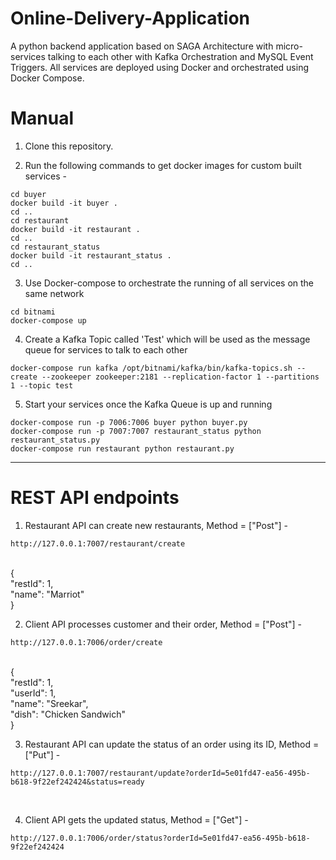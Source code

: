 # Online-Delivery-Application
A python backend application based on SAGA Architecture with micro-services talking to each other with Kafka Orchestration and MySQL Event Triggers. All services are deployed using Docker and orchestrated using Docker Compose.

# Manual
1) Clone this repository.

2) Run the following commands to get docker images for custom built services -
```
cd buyer
docker build -it buyer .
cd ..
cd restaurant
docker build -it restaurant .
cd ..
cd restaurant_status
docker build -it restaurant_status .
cd ..
```
3) Use Docker-compose to orchestrate the running of all services on the same network
```
cd bitnami
docker-compose up
```
4) Create a Kafka Topic called 'Test' which will be used as the message queue for services to talk to each other
```
docker-compose run kafka /opt/bitnami/kafka/bin/kafka-topics.sh --create --zookeeper zookeeper:2181 --replication-factor 1 --partitions 1 --topic test
```
5) Start your services once the Kafka Queue is up and running
```
docker-compose run -p 7006:7006 buyer python buyer.py
docker-compose run -p 7007:7007 restaurant_status python restaurant_status.py
docker-compose run restaurant python restaurant.py
```
---
# REST API endpoints
1) Restaurant API can create new restaurants, Method = ["Post"] - <br/>
```
http://127.0.0.1:7007/restaurant/create
```
<br/>
{<br/>
	"restId": 1,<br/>
	"name": "Marriot"<br/>
}<br/>

2) Client API processes customer and their order, Method = ["Post"] - <br/>
```
http://127.0.0.1:7006/order/create
```
<br/>
{<br/>
	"restId": 1,<br/>
	"userId": 1,<br/>
	"name": "Sreekar",<br/>
	"dish": "Chicken Sandwich"<br/>
}

3) Restaurant API can update the status of an order using its ID, Method = ["Put"] - <br/>
```
http://127.0.0.1:7007/restaurant/update?orderId=5e01fd47-ea56-495b-b618-9f22ef242424&status=ready
```
<br/>

4) Client API gets the updated status, Method = ["Get"] - <br/>
```
http://127.0.0.1:7006/order/status?orderId=5e01fd47-ea56-495b-b618-9f22ef242424
```

